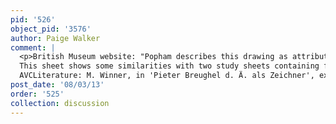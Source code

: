 ```yaml
---
pid: '526'
object_pid: '3576'
author: Paige Walker
comment: |
  <p>British Museum website: "Popham describes this drawing as attributed to Ahasuerus van Londerseel in the manuscript catalogue of Sloane's collection in 1845 but this attributions seems very unlikely. Popham attributes the work to 'some Dutch mannerist of about 1600, like Karel van Mander'.<br />
  This sheet shows some similarities with two study sheets containing figure studies attributed to Jan Brueghel the Elder in the Devonshire Collection, Chatsworth (inv.no.676) and in the Kupferstichkabinett, Berlin (inv.no.9621).<br />
  AVCLiterature: M. Winner, in 'Pieter Breughel d. Ä. als Zeichner', exh.cat. Kupferstichkabinett Berlin, 1975, cat.nos.121 (Chatsworth) and 127 (Berlin, formerly attributed to Willem Buytewech)."</p>
post_date: '08/03/13'
order: '525'
collection: discussion
---
```

